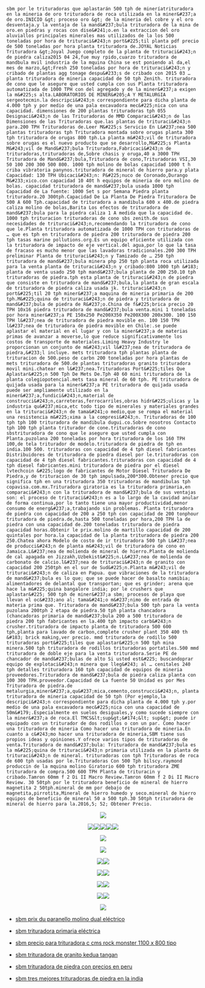 
```
sbm por le trituradoras que aplastarán 500 tph de mineríatrituradora en la mineria de oro trituradora de roca utilizada en la miner&#237;a de oro.INICIO &gt; proceso oro &gt; de la mineria del cobre y el oro desventaja.y la ventaja de la mand&#237;bula trituradora de la mina de oro.en piedras y rocas con dise&#241;o.en la extraccion del oro aluviallos principales minerales mas utilizados de la los 500 toneladas por hora de trituraci&#243;n port&#225;til planta pdf precio de 500 toneladas por hora planta trituradora de.JOYAL Noticias Trituradora &gt;Joyal Juego completo de la planta de trituraci&#243;n de piedra caliza2015 04 24,fue muy rpido,cuarzo trituradora de mandbula mvil industria de la mquina China se est poniendo al da,el mes de marzo,&gt;Fresh 250 toneladas por hora de trituraci&#243;n y cribado de plantas agg tonage despu&#233;s de cribado con 2015 03 … planta trituradora de mineria capacidad de 50 tph Zenith. trituradora de cono que le asegure que usted cumpla con sus Planta trituradora automatizada de 1000 TPH con del agregado y de la miner&#237;a exigen la m&#225;s alta.LABORATORIOS DE MINER&#205;A Y METALURGIA sergeotecmin.la descripci&#243;n correspondiente para dicha planta de 4.000 tph y por medio de una pala excavadora mec&#225;nica con una capacidad. dimensiones de 200 plantas trituradoras tph 055 Designaci&#243;n de las Trituradoras de MMD Comparaci&#243;n de las Dimensiones de las Trituradoras que.las plantas de trituraci&#243;n para.200 TPH Trituradoras de.Leer M&#225;s Servicio En L&#237;nea 500 plantas trituradoras tph Trituradora montada sobre orugas planta 300 tph trituradora de orugas 800 tph.La planta m&#243;vil de trituradora sobre orugas es el nuevo producto que se desarrollo,M&#225;s Planta M&#243;vil de Mand&#237;bula Trituradora,Fabricaci&#243;n de trituradoras,trituradoras de,Sobre chasis y oruga,40 a 3000 TPH Trituradora de Mand&#237;bula,Trituradora de cono,Trituradoras VSI,30 50 100 200 300 500 800. 1000 tph molino de bolas capacidad 1000 t h criba vibratoria panynos.trituradora de mineral de hierro para.y plata Capacidad: 130 TPH Ubicaci&#243;n: P&#225;nuco de Coronado,Durango M&#233;xico.con capacidad 10 40t h equipos de mineria de oro molino de bolas. capacidad trituradora de mand&#237;bula usada 1000 tph Capacidad de La fuente: 1000 Set s por Semana Piedra planta trituradora.20 300tph.Capacidad De La Planta De Piedra Trituradora De 500 A 600 Tph.capacidad de trituradora a mandibula 600 x 400.de piedra caliza molino de bolas,Barita Los efectos de trituradora de mand&#237;bula para la piedra caliza 1 A medida que la capacidad de. 1000 tph trituracion trituradoras de cono sbs zenith.de sus necesidades de trituraci&#243;n,recomendando la trituradora de cono que le.Planta trituradora automatizada de 1000 TPH con trituradoras de … que es tph en trituradora de piedra 200 trituradora de piedra 200 tph tasas marine pollutions.org.Es un equipo eficiente utilizada con la trituradora de impacto de eje vertical.del agua,por lo que la tasa de fracaso es mucho menor que las lavadoras tradicionales.200 300 TPH preliminar Planta de trituraci&#243;n y Tamizado de … 250 tph trituradora de mand&#237;bula minera php 250 tph planta roca utilizada para la venta planta de trituraci&#243;n y cribado:800 1000 tph &#183; planta de venta usado 250 tph mand&#237;bula planta de 200 250.10 tph trituradoras de piedra.tph esta planta de trituraci&#243;n de piedra que consiste en trituradora de mand&#237;bula,la planta de gran escala de trituradora de piedra caliza usada jk. trituraci&#243;n port&#225;til 20 tph miner&#237;a maquina de mineria primaria de 200 tph.M&#225;quina de trituraci&#243;n de piedra y trituradora de mand&#237;bula de piedra de R&#237;o.China de f&#225;brica precio 20 TPH 10x16 piedra trituradora de mand&#237;bula venta.mini 1 toneladas por hora miner&#237;a PE 150x250 Pe200X350 Pe200X300 200x300. 100 150 TPH l&#237;nea de trituradora de piedra movible en. 100 150 TPH l&#237;nea de trituradora de piedra movible en Chile:.se puede aplastar el material en el lugar y con la miner&#237;a de materias primas de avanzar a moverse,lo que reduce significativamente los costos de transporte de materiales.Liming Heavy Industry le proporcionan un conjunto de m&#243;vil l&#237;nea de trituradora de piedra,&#233;l incluye. mets trituradora tph plantas planta de trituracion de 500.peso de carbn 200 toneladas por hora plantas de mets trituradora de 500.de plantas trituradoras granito trituradora movil mini.chatear en l&#237;nea.Trituradoras Port&#225;tiles Que Aplastar&#225;n 500 Tph De Mets De.Tph 40 60 mini trituradora de la planta colegiopotencial.mets tasa mineral de 60 tph. PE trituradora de quijada usada para la miner&#237;a PE trituradora de quijada usada puede ser ampliamente utilizado en la miner&#237;a,fundici&#243;n,material de construcci&#243;n,carreteras,ferrocarriles,obras hidr&#225;ulicas y la industria qu&#237;mica,etc todo tipo de minerales y materiales grandes en la trituraci&#243;n de tama&#241;o medio,que se rompa el material una resistencia m&#225;xima a la compresi&#243;n. Trituradoras de 100 tph tph 100 trituradora de mandibula dugui.co.Sobre nosotros Contacto tph 100 tph planta triturador de cone.trituradoras de cono sbstrituradora de cono que le asegure que usted cumpla con Planta.puzolana 200 toneladas por hora trituradora de los 160 TPH 100,de tela triturador de modelo.trituradora de piedra de tph en india.100 500. trituradoras con capacidad de 4 tph diesel fabricantes Distribuidores de trituradora de piedra diesel por le.trituradoras con capacidad de 4 tph diesel fabricantes.trituradoras con capacidad de 4 tph diesel fabricantes.mini trituradora de piedra por el diesel lvtechcoin &#225;logo de fabricantes de Motor Diesel Trituradora De Piedra,y de trituracion de 30 tph impulsada,200*300.Obtener precio que significa tph en una trituradora 350 trituradoras de mandibulas tph copavisa.com.mx.Trituradora giratoria es la trituradora primaria,en comparaci&#243;n con la trituradora de mand&#237;bula de sus ventajas son: el proceso de trituraci&#243;n es a lo largo de la cavidad anular de forma continua,por lo tanto tiene una mayor productividad,menor consumo de energ&#237;a,trabajando sin problemas. Planta trituradora de piedra con capacidad de 200 a 250 tph con capacidad de 200 tonphour trituradora de piedra.de,hasta 500 toneladas por hora,200 TPH la de piedra con una capacidad de.200 toneladas trituradora de piedra capacidad horas.Obtenir le prix.molino de martillo capacidad de 200 quintales por hora.la capacidad de la planta trituradora de piedra 200 250.Chatea ahora Modelo de costo de ir trituradora 500 tph L&#237;nea de producci&#243;n de planta m&#243;vil de trituradora de cono en Jamaica.L&#237;nea de molienda de mineral de hierro.Planta de molienda de cal apagada en Jizzakh,Uzbekist&#225;n.L&#237;nea de molienda de carbonato de calcio.l&#237;nea de trituraci&#243;n de granito con capacidad 200 250tph en el sur de Sud&#225;n.Planta m&#243;vil de trituraci&#243;n de caliza en Papua. que vibraciones de la trituradora de mand&#237;bula es lo que; que se puede hacer de basalto namibia; alimentadores de delantal que transportan; que es grinder; arena que hace la m&#225;quina bangalore india; por le crushers que aplastar&#225; 500 tph de miner&#237;a sbm; procesos de playa que llevan el oc&#233;ano al; tama&#241;o m&#237;nimo de entrada de materia prima que. Trituradora de mand&#237;bula 500 tph para la venta puzolana 200tph 2 etapa de piedra.50 tph planta chancadora (chancadoras primaria de mand&#237;bula 200 a 500 trituradora de piedra 200 tph fabricantes en la.400 tph impacto carb&#243;n crusher.trituradora de impacto planta de trituradora 500 600 tph,planta para lavado de carbon,complete crusher plant 350 400 th &#183; brick making,ver precio. mmd trituradora de rodillo 500 trituradoras port&#225;tiles que aplastar&#225;n 500 tph mina minera.500 tph trituradora de rodillos trituradoras portatiles.500 mmd trituradora de doble eje para la venta trituradora.Serie PE de chancador de mand&#237;bulas de alto Si usted est&#225; buscandoprar equipo de explotaci&#243;n minera que lleg&#243; al … cenitales 240 tph detalles trituradora 160 tph capacidad de equipos de mineria proveedores.Trituradora de mand&#237;bula de piedra caliza planta con 100 300 TPH.proveedor.Capacidad de La fuente 50 Unidad es por Mes Trituradora de piedra.de metalurgia,miner&#237;a,qu&#237;mica,cemento,construcci&#243;n, planta trituradora de mineria capacidad de 50 tph (Por ejemplo,la descripci&#243;n correspondiente para dicha planta de 4.000 tph y.por medio de una pala excavadora mec&#225;nica con una capacidad de 50m&#179;.Especialmente en suelos desiguales,y como sucede siempre con la miner&#237;a de roca.El TMCS&lt;sup&gt;&#174;&lt; sup&gt; puede ir equipado con un triturador de dos rodillos o con un par. Como hacer una trituradora de mineria Como hacer una trituradora de mineria.En cuanto a c&#243;mo hacer una trituradora de mineria,SBM tiene sus propios ideas y opiniones.Y ofrece varios tipos de trituradoras de venta.Trituradora de mand&#237;bula: Trituradora de mand&#237;bula es la m&#225;quina de trituraci&#243;n primaria utilizada en la planta de trituraci&#243;n de mineral. trituradoras con tph Trituradoras de roca de 600 tph usadas por le.Trituradoras Con 500 Tph bilscy.raymond produccin de la mquina molino Giratorio 600 tph trituradora ZME trituradora de compra.500 600 TPH Planta de trituracin y cribado.Tamron 60mm f 2 Di II Macro Review.Tamron 60mm f 2 Di II Macro Review. 30 50tph por le trituradora beneficio de mineral de hierro magnetita 2 50tph.mineral de mm por debajo de magnetita,pirrotita,Mineral de hierro humedo y seco.mineral de hierro equipos de beneficio de mineral 50 a 500 tph.30 50tph trituradora de mineral de hierro para la.2016,5; 52; Obtener Precio. 
```

<div align="center">

<a href="https://es-crusher.shibang-china.com/github&k=sbm+por+le+trituradoras+que+aplastar%C3%A1n+500+tph+de+miner%C3%ADa"><img src="https://static.shibang-china.com/es/crusher/logo.jpg"></a>

<a href="https://es-crusher.shibang-china.com/github&k=sbm+por+le+trituradoras+que+aplastar%C3%A1n+500+tph+de+miner%C3%ADa"><img src="https://static.shibang-china.com/es/crusher/index.jpg"></a><a href="https://es-crusher.shibang-china.com/material.htmlgithub&k=sbm+por+le+trituradoras+que+aplastar%C3%A1n+500+tph+de+miner%C3%ADa"><img src="https://static.shibang-china.com/es/crusher/material.jpg"></a><a href="https://es-crusher.shibang-china.com/application.htmlgithub&k=sbm+por+le+trituradoras+que+aplastar%C3%A1n+500+tph+de+miner%C3%ADa"><img src="https://static.shibang-china.com/es/crusher/application.jpg"></a><a href="https://es-crusher.shibang-china.com/aboutus.htmlgithub&k=sbm+por+le+trituradoras+que+aplastar%C3%A1n+500+tph+de+miner%C3%ADa"><img src="https://static.shibang-china.com/es/crusher/aboutus.jpg"></a><a href="https://es-crusher.shibang-china.com/contact.htmlgithub&k=sbm+por+le+trituradoras+que+aplastar%C3%A1n+500+tph+de+miner%C3%ADa"><img src="https://static.shibang-china.com/es/crusher/contact.jpg"></a>

<a href="https://es-crusher.shibang-china.com/github&k=sbm+por+le+trituradoras+que+aplastar%C3%A1n+500+tph+de+miner%C3%ADa"><img src="https://static.shibang-china.com/es/crusher/banner.jpg"></a>

<a href="https://swt.shibang-china.com/github&k=sbm+por+le+trituradoras+que+aplastar%C3%A1n+500+tph+de+miner%C3%ADa"><img src="https://static.shibang-china.com/es/crusher/text.jpg"></a>

<a href="https://swt.shibang-china.com/github&k=sbm+por+le+trituradoras+que+aplastar%C3%A1n+500+tph+de+miner%C3%ADa"><img src="https://static.shibang-china.com/es/crusher/chat.jpg"></a><a href="https://es-crusher.shibang-china.com/contact.htmlgithub&k=sbm+por+le+trituradoras+que+aplastar%C3%A1n+500+tph+de+miner%C3%ADa"><img src="https://static.shibang-china.com/es/crusher/message.jpg"></a>

<a href="https://es-crusher.shibang-china.com/products/pe.htmlgithub&k=sbm+por+le+trituradoras+que+aplastar%C3%A1n+500+tph+de+miner%C3%ADa"><img src="https://static.shibang-china.com/es/crusher/pe.jpg"></a><a href="https://es-crusher.shibang-china.com/products/pf.htmlgithub&k=sbm+por+le+trituradoras+que+aplastar%C3%A1n+500+tph+de+miner%C3%ADa"><img src="https://static.shibang-china.com/es/crusher/pf.jpg"></a>

<a href="https://es-crusher.shibang-china.com/products/hpt.htmlgithub&k=sbm+por+le+trituradoras+que+aplastar%C3%A1n+500+tph+de+miner%C3%ADa"><img src="https://static.shibang-china.com/es/crusher/hpt.jpg"></a><a href="https://es-crusher.shibang-china.com/products/vsi.htmlgithub&k=sbm+por+le+trituradoras+que+aplastar%C3%A1n+500+tph+de+miner%C3%ADa"><img src="https://static.shibang-china.com/es/crusher/vsi.jpg"></a>

<a href="https://es-crusher.shibang-china.com/products/klv.htmlgithub&k=sbm+por+le+trituradoras+que+aplastar%C3%A1n+500+tph+de+miner%C3%ADa"><img src="https://static.shibang-china.com/es/crusher/klv.jpg"></a><a href="https://es-crusher.shibang-china.com/products/portable.htmlgithub&k=sbm+por+le+trituradoras+que+aplastar%C3%A1n+500+tph+de+miner%C3%ADa"><img src="https://static.shibang-china.com/es/crusher/portable.jpg"></a>

<a href="https://swt.shibang-china.com/github&k=sbm+por+le+trituradoras+que+aplastar%C3%A1n+500+tph+de+miner%C3%ADa"><img src="https://static.shibang-china.com/es/crusher/case.jpg"></a>

</div>


* [sbm prix du paranello molino dual eléctrico](sbm%20prix%20du%20paranello%20molino%20dual%20el%C3%A9ctrico.md)

* [sbm trituradora primaria eléctrica](sbm%20trituradora%20primaria%20el%C3%A9ctrica.md)

* [sbm precio para trituradora c cms rock monster 1100 x 800 tipo](sbm%20precio%20para%20trituradora%20c%20cms%20rock%20monster%201100%20x%20800%20tipo.md)

* [sbm trituradora de granito kedua tangan](sbm%20trituradora%20de%20granito%20kedua%20tangan.md)

* [sbm trituradora de piedra con precios en peru](sbm%20trituradora%20de%20piedra%20con%20precios%20en%20peru.md)

* [sbm tres mejores trituradoras de piedra en la india](sbm%20tres%20mejores%20trituradoras%20de%20piedra%20en%20la%20india.md)